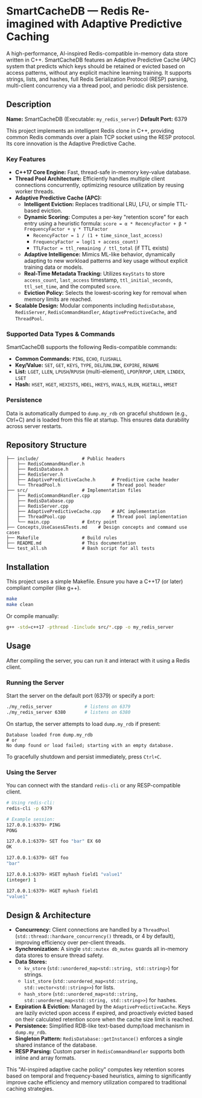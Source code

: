 # SmartCacheDB — Redis Re-imagined with Adaptive Predictive Caching

A high-performance, AI-inspired Redis-compatible in-memory data store written in C++. SmartCacheDB features an Adaptive Predictive Cache (APC) system that predicts which keys should be retained or evicted based on access patterns, without any explicit machine learning training. It supports strings, lists, and hashes, full Redis Serialization Protocol (RESP) parsing, multi-client concurrency via a thread pool, and periodic disk persistence.

## Description

**Name:** SmartCacheDB (Executable: `my_redis_server`)
**Default Port:** 6379

This project implements an intelligent Redis clone in C++, providing common Redis commands over a plain TCP socket using the RESP protocol. Its core innovation is the Adaptive Predictive Cache.

### Key Features

*   **C++17 Core Engine:** Fast, thread-safe in-memory key-value database.
*   **Thread Pool Architecture:** Efficiently handles multiple client connections concurrently, optimizing resource utilization by reusing worker threads.
*   **Adaptive Predictive Cache (APC):**
    *   **Intelligent Eviction:** Replaces traditional LRU, LFU, or simple TTL-based eviction.
    *   **Dynamic Scoring:** Computes a per-key "retention score" for each entry using a heuristic formula:
        `score = α * RecencyFactor + β * FrequencyFactor + γ * TTLFactor`
        *   `RecencyFactor = 1 / (1 + time_since_last_access)`
        *   `FrequencyFactor = log(1 + access_count)`
        *   `TTLFactor = ttl_remaining / ttl_total` (if TTL exists)
    *   **Adaptive Intelligence:** Mimics ML-like behavior, dynamically adapting to new workload patterns and key usage without explicit training data or models.
    *   **Real-Time Metadata Tracking:** Utilizes `KeyStats` to store `access_count`, `last_access` timestamp, `ttl_initial_seconds`, `ttl_set_time`, and the computed `score`.
    *   **Eviction Policy:** Selects the lowest-scoring key for removal when memory limits are reached.
*   **Scalable Design:** Modular components including `RedisDatabase`, `RedisServer`, `RedisCommandHandler`, `AdaptivePredictiveCache`, and `ThreadPool`.

### Supported Data Types & Commands

SmartCacheDB supports the following Redis-compatible commands:

*   **Common Commands:** `PING`, `ECHO`, `FLUSHALL`
*   **Key/Value:** `SET`, `GET`, `KEYS`, `TYPE`, `DEL`/`UNLINK`, `EXPIRE`, `RENAME`
*   **List:** `LGET`, `LLEN`, `LPUSH`/`RPUSH` (multi-element), `LPOP`/`RPOP`, `LREM`, `LINDEX`, `LSET`
*   **Hash:** `HSET`, `HGET`, `HEXISTS`, `HDEL`, `HKEYS`, `HVALS`, `HLEN`, `HGETALL`, `HMSET`

### Persistence

Data is automatically dumped to `dump.my_rdb` on graceful shutdown (e.g., Ctrl+C) and is loaded from this file at startup. This ensures data durability across server restarts.

## Repository Structure

```
├── include/                # Public headers
│   ├── RedisCommandHandler.h
│   ├── RedisDatabase.h
│   ├── RedisServer.h
│   ├── AdaptivePredictiveCache.h      # Predictive cache header
│   └── ThreadPool.h                   # Thread pool header
├── src/                    # Implementation files
│   ├── RedisCommandHandler.cpp
│   ├── RedisDatabase.cpp
│   ├── RedisServer.cpp
│   ├── AdaptivePredictiveCache.cpp    # APC implementation
│   ├── ThreadPool.cpp                 # Thread pool implementation
│   └── main.cpp            # Entry point
├── Concepts,UseCases&Tests.md    # Design concepts and command use cases
├── Makefile                # Build rules
├── README.md               # This documentation
└── test_all.sh             # Bash script for all tests
```

## Installation

This project uses a simple Makefile. Ensure you have a C++17 (or later) compliant compiler (like g++).

```bash
make
make clean
```

Or compile manually:

```bash
g++ -std=c++17 -pthread -Iinclude src/*.cpp -o my_redis_server
```

## Usage

After compiling the server, you can run it and interact with it using a Redis client.

### Running the Server

Start the server on the default port (6379) or specify a port:

```bash
./my_redis_server            # listens on 6379
./my_redis_server 6380       # listens on 6380
```

On startup, the server attempts to load `dump.my_rdb` if present:

```
Database loaded from dump.my_rdb
# or
No dump found or load failed; starting with an empty database.
```

To gracefully shutdown and persist immediately, press `Ctrl+C`.

### Using the Server

You can connect with the standard `redis-cli` or any RESP-compatible client.

```bash
# Using redis-cli:
redis-cli -p 6379

# Example session:
127.0.0.1:6379> PING
PONG

127.0.0.1:6379> SET foo "bar" EX 60
OK

127.0.0.1:6379> GET foo
"bar"

127.0.0.1:6379> HSET myhash field1 "value1"
(integer) 1

127.0.0.1:6379> HGET myhash field1
"value1"
```

## Design & Architecture

*   **Concurrency:** Client connections are handled by a `ThreadPool` (`std::thread::hardware_concurrency()` threads, or 4 by default), improving efficiency over per-client threads.
*   **Synchronization:** A single `std::mutex db_mutex` guards all in-memory data stores to ensure thread safety.
*   **Data Stores:**
    *   `kv_store` (`std::unordered_map<std::string, std::string>`) for strings.
    *   `list_store` (`std::unordered_map<std::string, std::vector<std::string>>`) for lists.
    *   `hash_store` (`std::unordered_map<std::string, std::unordered_map<std::string, std::string>>`) for hashes.
*   **Expiration & Eviction:** Managed by the `AdaptivePredictiveCache`. Keys are lazily evicted upon access if expired, and proactively evicted based on their calculated retention score when the cache size limit is reached.
*   **Persistence:** Simplified RDB-like text-based dump/load mechanism in `dump.my_rdb`.
*   **Singleton Pattern:** `RedisDatabase::getInstance()` enforces a single shared instance of the database.
*   **RESP Parsing:** Custom parser in `RedisCommandHandler` supports both inline and array formats.

This "AI-inspired adaptive cache policy" computes key retention scores based on temporal and frequency-based heuristics, aiming to significantly improve cache efficiency and memory utilization compared to traditional caching strategies.
